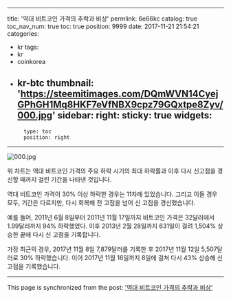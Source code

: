 
---
title: '역대 비트코인 가격의 추락과 비상'
permlink: 6e66kc
catalog: true
toc_nav_num: true
toc: true
position: 9999
date: 2017-11-21 21:54:21
categories:
- kr
tags:
- kr
- coinkorea
- kr-btc
thumbnail: 'https://steemitimages.com/DQmWVN14CyejGPhGH1Mq8HKF7eVfNBX9cpz79GQxtpe8Zyv/000.jpg'
sidebar:
    right:
        sticky: true
widgets:
    -
        type: toc
        position: right
---


![000.jpg](https://steemitimages.com/DQmWVN14CyejGPhGH1Mq8HKF7eVfNBX9cpz79GQxtpe8Zyv/000.jpg)

위 차트는 역대 비트코인 가격의 주요 하락 시기의 최대 하락률과 이후 다시 신고점을 경신할 때까지 걸린 기간을 나타낸 것입니다.

역대 비트코인 가격이 30% 이상 하락한 경우는 11차례 있었습니다.  그리고 이들 경우 모두, 기간은 다르지만, 다시 회복해 전 고점을 넘어 신 고점을 경신했습니다. 

예를 들어, 2011년 6월 8일부터 2011년 11월 17일까지 비트코인 가격은 32달러에서 1.99달러까지 94% 하락했었다.  이후 2013년 2월 28일까지 631일이 걸려 1,504% 상승한 끝에 다시 신 고점을 기록합니다.

가장 최근의 경우, 2017년 11월 8일 7,879달러를 기록한 후 2017년 11월 12일 5,507달러로 30% 하락했습니다.  이어 2017년 11월 16일까지 8일에 걸쳐 다시 43% 상승해 신 고점을 기록했습니다.

- - -

This page is synchronized from the post: ['역대 비트코인 가격의 추락과 비상'](https://steemit.com/@pius.pius/6e66kc)
